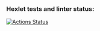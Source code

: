 ### Hexlet tests and linter status:
[![Actions Status](https://github.com/popova-iu-iu/frontend-project-lvl2/workflows/hexlet-check/badge.svg)](https://github.com/popova-iu-iu/frontend-project-lvl2/actions)